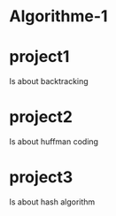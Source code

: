 # Algorithme-1

# project1 

Is about backtracking

# project2

Is about huffman coding

# project3 

Is about hash algorithm
